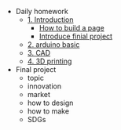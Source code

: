 <!-- 侧边栏 docs/_sidebar.md -->

- Daily homework
  - [1. Introduction](README.md)
    - [How to build a page](01/HowtoBuildWeb/README.md)
    - [Introduce finial project](01/FinalproductIntro/README.md)
  - [2. arduino basic]()
  - [3. CAD]()
  - [4. 3D printing]()
- Final project
  - topic
  - innovation
  - market
  - how to design 
  - how to make
  - SDGs

